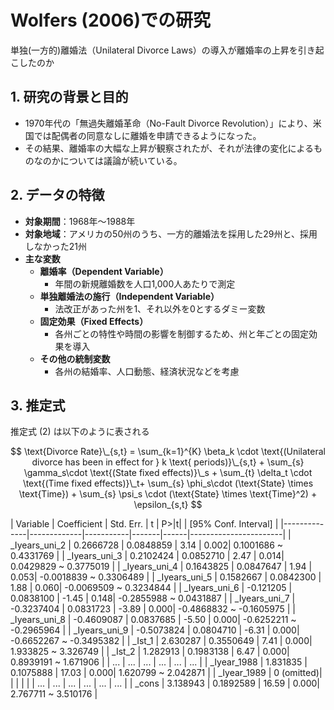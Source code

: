 
# Wolfers (2006)での研究
単独(一方的)離婚法（Unilateral Divorce Laws）の導入が離婚率の上昇を引き起こしたのか

## 1. 研究の背景と目的
- 1970年代の「無過失離婚革命（No-Fault Divorce Revolution）」により、米国では配偶者の同意なしに離婚を申請できるようになった。
- その結果、離婚率の大幅な上昇が観察されたが、それが法律の変化によるものなのかについては議論が続いている。

## 2. データの特徴
- **対象期間**：1968年～1988年
- **対象地域**：アメリカの50州のうち、一方的離婚法を採用した29州と、採用しなかった21州
- **主な変数**
  - **離婚率（Dependent Variable）**  
    - 年間の新規離婚数を人口1,000人あたりで測定
  - **単独離婚法の施行（Independent Variable）**  
    - 法改正があった州を1、それ以外を0とするダミー変数
  - **固定効果（Fixed Effects）**  
    - 各州ごとの特性や時間の影響を制御するため、州と年ごとの固定効果を導入
  - **その他の統制変数**  
    - 各州の結婚率、人口動態、経済状況などを考慮

## 3. 推定式

推定式 (2) は以下のように表される


$$
\text{Divorce Rate}\_{s,t} = \sum_{k=1}^{K} \beta_k \cdot \text{(Unilateral divorce has been in effect for } k \text{ periods)}\_{s,t} + \sum_{s} \gamma_s\cdot \text{(State fixed effects)}\_s + \sum_{t} \delta_t \cdot \text{(Time fixed effects)}\_t+ \sum_{s} \phi_s\cdot (\text{State} \times \text{Time}) + \sum_{s} \psi_s \cdot (\text{State} \times \text{Time}^2) + \epsilon_{s,t}
$$




| Variable     | Coefficient | Std. Err. | t     | P>|t| | [95% Conf. Interval] |
|--------------|-------------|-----------|-------|------|-----------------------|
| _Iyears_uni_2 | 0.2666728  | 0.0848859 | 3.14  | 0.002| 0.1001686 ~ 0.4331769 |
| _Iyears_uni_3 | 0.2102424  | 0.0852710 | 2.47  | 0.014| 0.0429829 ~ 0.3775019 |
| _Iyears_uni_4 | 0.1643825  | 0.0847647 | 1.94  | 0.053| -0.0018839 ~ 0.3306489 |
| _Iyears_uni_5 | 0.1582667  | 0.0842300 | 1.88  | 0.060| -0.0069509 ~ 0.3234844 |
| _Iyears_uni_6 | -0.121205  | 0.0838100 | -1.45 | 0.148| -0.2855988 ~ 0.0431887 |
| _Iyears_uni_7 | -0.3237404 | 0.0831723 | -3.89 | 0.000| -0.4868832 ~ -0.1605975 |
| _Iyears_uni_8 | -0.4609087 | 0.0837685 | -5.50 | 0.000| -0.6252211 ~ -0.2965964 |
| _Iyears_uni_9 | -0.5073824 | 0.0804710 | -6.31 | 0.000| -0.6652267 ~ -0.3495382 |
| _Ist_1       | 2.630287   | 0.3550649 | 7.41  | 0.000| 1.933825 ~ 3.326749   |
| _Ist_2       | 1.282913   | 0.1983138 | 6.47  | 0.000| 0.8939191 ~ 1.671906  |
| ...          | ...         | ...       | ...   | ...  | ...                   |
| _Iyear_1988  | 1.831835   | 0.1075888 | 17.03 | 0.000| 1.620799 ~ 2.042871   |
| _Iyear_1989  | 0 (omitted)|           |       |      |                       |
| ...          | ...         | ...       | ...   | ...  | ...                   |
| _cons        | 3.138943   | 0.1892589 | 16.59 | 0.000| 2.767711 ~ 3.510176   |
